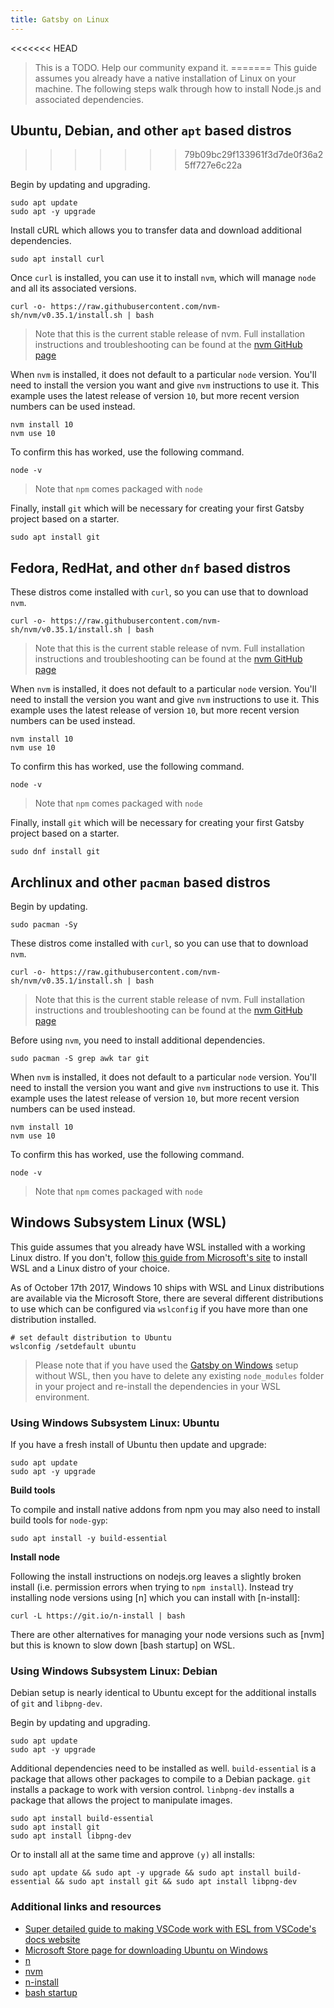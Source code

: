 ```yaml
---
title: Gatsby on Linux
---
```


<<<<<<< HEAD
> This is a TODO. Help our community expand it.
=======
This guide assumes you already have a native installation of Linux on your machine. The following steps walk through how to install Node.js and associated dependencies.

## Ubuntu, Debian, and other `apt` based distros
>>>>>>> 79b09bc29f133961f3d7de0f36a25ff727e6c22a

Begin by updating and upgrading.

```shell
sudo apt update
sudo apt -y upgrade
```

Install cURL which allows you to transfer data and download additional dependencies.

```shell
sudo apt install curl
```

Once `curl` is installed, you can use it to install `nvm`, which will manage `node` and all its associated versions.

```shell
curl -o- https://raw.githubusercontent.com/nvm-sh/nvm/v0.35.1/install.sh | bash
```

> Note that this is the current stable release of nvm. Full installation instructions and troubleshooting can be found at the [nvm GitHub page](https://github.com/nvm-sh/nvm)

When `nvm` is installed, it does not default to a particular `node` version. You'll need to install the version you want and give `nvm` instructions to use it. This example uses the latest release of version `10`, but more recent version numbers can be used instead.

```shell
nvm install 10
nvm use 10
```

To confirm this has worked, use the following command.

```shell
node -v
```

> Note that `npm` comes packaged with `node`

Finally, install `git` which will be necessary for creating your first Gatsby project based on a starter.

```shell
sudo apt install git
```

## Fedora, RedHat, and other `dnf` based distros

These distros come installed with `curl`, so you can use that to download `nvm`.

```shell
curl -o- https://raw.githubusercontent.com/nvm-sh/nvm/v0.35.1/install.sh | bash
```

> Note that this is the current stable release of nvm. Full installation instructions and troubleshooting can be found at the [nvm GitHub page](https://github.com/nvm-sh/nvm)

When `nvm` is installed, it does not default to a particular `node` version. You'll need to install the version you want and give `nvm` instructions to use it. This example uses the latest release of version `10`, but more recent version numbers can be used instead.

```shell
nvm install 10
nvm use 10
```

To confirm this has worked, use the following command.

```shell
node -v
```

> Note that `npm` comes packaged with `node`

Finally, install `git` which will be necessary for creating your first Gatsby project based on a starter.

```shell
sudo dnf install git
```

## Archlinux and other `pacman` based distros

Begin by updating.

```shell
sudo pacman -Sy
```

These distros come installed with `curl`, so you can use that to download `nvm`.

```shell
curl -o- https://raw.githubusercontent.com/nvm-sh/nvm/v0.35.1/install.sh | bash
```

> Note that this is the current stable release of nvm. Full installation instructions and troubleshooting can be found at the [nvm GitHub page](https://github.com/nvm-sh/nvm)

Before using `nvm`, you need to install additional dependencies.

```shell
sudo pacman -S grep awk tar git
```

When `nvm` is installed, it does not default to a particular `node` version. You'll need to install the version you want and give `nvm` instructions to use it. This example uses the latest release of version `10`, but more recent version numbers can be used instead.

```shell
nvm install 10
nvm use 10
```

To confirm this has worked, use the following command.

```shell
node -v
```

> Note that `npm` comes packaged with `node`

## Windows Subsystem Linux (WSL)

This guide assumes that you already have WSL installed with a working Linux distro. If you don't, follow [this guide from Microsoft's site](https://docs.microsoft.com/en-us/windows/wsl/install-win10) to install WSL and a Linux distro of your choice.

As of October 17th 2017, Windows 10 ships with WSL and Linux distributions are available via the Microsoft Store, there are several different distributions to use which can be configured via `wslconfig` if you have more than one distribution installed.

```shell
# set default distribution to Ubuntu
wslconfig /setdefault ubuntu
```

> Please note that if you have used the [Gatsby on Windows](/docs/gatsby-on-windows/) setup without WSL, then you have to delete any existing `node_modules` folder in your project and re-install the dependencies in your WSL environment.

### Using Windows Subsystem Linux: Ubuntu

If you have a fresh install of Ubuntu then update and upgrade:

```shell
sudo apt update
sudo apt -y upgrade
```

**Build tools**

To compile and install native addons from npm you may also need to install build tools for `node-gyp`:

```shell
sudo apt install -y build-essential
```

**Install node**

Following the install instructions on nodejs.org leaves a slightly broken install (i.e. permission errors when trying to `npm install`). Instead try installing node versions using [n] which you can install with [n-install]:

```shell
curl -L https://git.io/n-install | bash
```

There are other alternatives for managing your node versions such as [nvm] but this is known to slow down [bash startup] on WSL.

### Using Windows Subsystem Linux: Debian

Debian setup is nearly identical to Ubuntu except for the additional installs of `git` and `libpng-dev`.

Begin by updating and upgrading.

```shell
sudo apt update
sudo apt -y upgrade
```

Additional dependencies need to be installed as well. `build-essential` is a package that allows other packages to compile to a Debian package. `git` installs a package to work with version control. `linbpng-dev` installs a package that allows the project to manipulate images.

```shell
sudo apt install build-essential
sudo apt install git
sudo apt install libpng-dev
```

Or to install all at the same time and approve `(y)` all installs:

```shell
sudo apt update && sudo apt -y upgrade && sudo apt install build-essential && sudo apt install git && sudo apt install libpng-dev
```

### Additional links and resources

- [Super detailed guide to making VSCode work with ESL from VSCode's docs website](https://code.visualstudio.com/docs/remote/wsl)
- [Microsoft Store page for downloading Ubuntu on Windows](https://www.microsoft.com/en-us/store/p/ubuntu/9nblggh4msv6)
- [n](https://github.com/tj/n)
- [nvm](https://github.com/creationix/nvm)
- [n-install](https://github.com/mklement0/n-install)
- [bash startup](https://github.com/Microsoft/WSL/issues/776#issuecomment-266112578)
